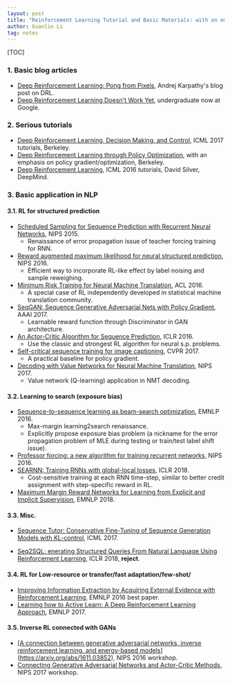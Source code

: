 ```yaml
---
layout: post
title: "Reinforcement Learning Tutorial and Basic Materials: with on emphasis on NLP"
author: Guanlin Li
tag: notes
---
```


[TOC]

### 1. Basic blog articles

- [Deep Reinforcement Learning: Pong from Pixels](http://karpathy.github.io/2016/05/31/rl/), Andrej Karpathy's blog post on DRL. 
- [Deep Reinforcement Learning Doesn't Work Yet](https://www.alexirpan.com/2018/02/14/rl-hard.html), undergraduate now at Google. 

### 2. Serious tutorials

- [Deep Reinforcement Learning, Decision Making, and Control](https://sites.google.com/view/icml17deeprl), ICML 2017 tutorials, Berkeley. 
- [Deep Reinforcement Learning through Policy Optimization](https://media.nips.cc/Conferences/2016/Slides/6198-Slides.pdf), with an emphasis on policy gradient/optimization, Berkeley. 
- [Deep Reinforcement Learning](https://icml.cc/2016/tutorials/deep_rl_tutorial.pdf), ICML 2016 tutorials, David Silver, DeepMind. 

### 3. Basic application in NLP

#### 3.1. RL for structured prediction

- [Scheduled Sampling for Sequence Prediction with Recurrent Neural Networks](https://arxiv.org/abs/1506.03099), NIPS 2015. 
  - Renaissance of error propagation issue of teacher forcing training for RNN. 
- [Reward augmented maximum likelihood for neural structured prediction](https://arxiv.org/abs/1609.00150), NIPS 2016. 
  - Efficient way to incorporate RL-like effect by label noising and sample reweighing. 
- [Minimum Risk Training for Neural Machine Translation](http://www.aclweb.org/anthology/P16-1159), ACL 2016. 
  - A special case of RL independently developed in statistical machine translation community. 
- [SeqGAN: Sequence Generative Adversarial Nets with Policy Gradient](https://arxiv.org/abs/1609.05473), AAAI 2017. 
  - Learnable reward function through Discriminator in GAN architecture. 
- [An Actor-Critic Algorithm for Sequence Prediction](https://arxiv.org/abs/1607.07086), ICLR 2016. 
  - Use the classic and strongest RL algorithm for neural s.p. problems.  
- [Self-critical sequence training for image captioning](http://openaccess.thecvf.com/content_cvpr_2017/papers/Rennie_Self-Critical_Sequence_Training_CVPR_2017_paper.pdf), CVPR 2017. 
  - A practical baseline for policy gradient. 
- [Decoding with Value Networks for Neural Machine Translation](https://papers.nips.cc/paper/6622-decoding-with-value-networks-for-neural-machine-translation), NIPS 2017. 
  - Value network (Q-learning) application in NMT decoding. 

#### 3.2. Learning to search (exposure bias)

- [Sequence-to-sequence learning as beam-search optimization](https://arxiv.org/abs/1606.02960), EMNLP 2016. 
  - Max-margin learning2search renaissance. 
  - Explicitly propose exposure bias problem (a nickname for the error propagation problem of MLE during testing or train/test label shift issue). 
- [Professor forcing: a new algorithm for training recurrent networks](https://arxiv.org/abs/1610.09038), NIPS 2016. 
- [SEARNN: Training RNNs with global-local losses](https://openreview.net/forum?id=HkUR_y-RZ), ICLR 2018. 
  - Cost-sensitive training at each RNN time-step, similar to better credit assignment with step-specific reward in RL. 
- [Maximum Margin Reward Networks for Learning from Explicit and Implicit Supervision](http://aclweb.org/anthology/D/D17/D17-1252.pdf), EMNLP 2018. 

#### 3.3. Misc. 

- [Sequence Tutor: Conservative Fine-Tuning of Sequence Generation Models with KL-control](https://arxiv.org/abs/1611.02796), ICML 2017. 

- [Seq2SQL: enerating Structured Queries From Natural Language Using Reinforcement Learning](https://openreview.net/forum?id=Syx6bz-Ab), ICLR 2018, **reject**. 


#### 3.4. RL for Low-resource or transfer/fast adaptation/few-shot/

- [Improving Information Extraction by Acquiring External Evidence with Reinforcement Learning](https://arxiv.org/abs/1603.07954), EMNLP 2016 best paper. 
- [Learning how to Active Learn: A Deep Reinforcement Learning Approach](https://arxiv.org/abs/1708.02383), EMNLP 2017. 

#### 3.5. Inverse RL connected with GANs

- [[A connection between generative adversarial networks, inverse reinforcement learning, and energy-based models](https://arxiv.org/abs/1611.03852)](https://arxiv.org/abs/1611.03852), NIPS 2016 workshop. 
- [Connecting Generative Adversarial Networks and Actor-Critic Methods](https://arxiv.org/abs/1610.01945), NIPS 2017 workshop. 


